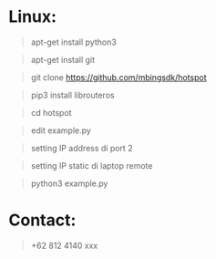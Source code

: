 # Linux:

> apt-get install python3

> apt-get install git

> git clone https://github.com/mbingsdk/hotspot

> pip3 install librouteros

> cd hotspot

> edit example.py

> setting IP address di port 2

> setting IP static di laptop remote

> python3 example.py

# Contact:

> +62 812 4140 xxx
